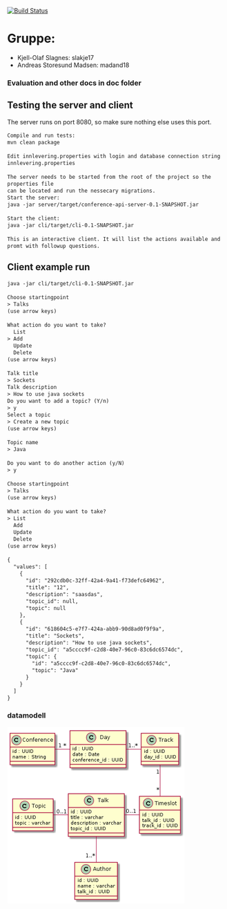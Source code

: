 [![Build Status](https://travis-ci.com/Westerdals/pgr200-eksamen-asmadsen.svg?token=mnDCXxqQBvvezU6uAPtS&branch=master)](https://travis-ci.com/Westerdals/pgr200-eksamen-asmadsen)

# Gruppe: 
* Kjell-Olaf Slagnes: slakje17
* Andreas Storesund Madsen: madand18


### Evaluation and other docs in doc folder


## Testing the server and client

The server runs on port 8080, so make sure nothing else uses this port.
```
Compile and run tests:
mvn clean package

Edit innlevering.properties with login and database connection string
innlevering.properties

The server needs to be started from the root of the project so the properties file
can be located and run the nessecary migrations.
Start the server:
java -jar server/target/conference-api-server-0.1-SNAPSHOT.jar

Start the client:
java -jar cli/target/cli-0.1-SNAPSHOT.jar

This is an interactive client. It will list the actions available and promt with followup questions.
```

## Client example run
```
java -jar cli/target/cli-0.1-SNAPSHOT.jar

Choose startingpoint
> Talks
(use arrow keys)

What action do you want to take?
  List
> Add
  Update
  Delete
(use arrow keys)

Talk title 
> Sockets
Talk description 
> How to use java sockets
Do you want to add a topic? (Y/n)
> y
Select a topic
> Create a new topic
(use arrow keys)

Topic name 
> Java

Do you want to do another action (y/N)
> y

Choose startingpoint
> Talks
(use arrow keys)

What action do you want to take?
> List
  Add
  Update
  Delete
(use arrow keys)

{
  "values": [
    {
      "id": "292cdb0c-32ff-42a4-9a41-f73defc64962",
      "title": "12",
      "description": "saasdas",
      "topic_id": null,
      "topic": null
    },
    {
      "id": "618604c5-e7f7-424a-abb9-90d8ad0f9f9a",
      "title": "Sockets",
      "description": "How to use java sockets",
      "topic_id": "a5cccc9f-c2d8-40e7-96c0-83c6dc6574dc",
      "topic": {
        "id": "a5cccc9f-c2d8-40e7-96c0-83c6dc6574dc",
        "topic": "Java"
      }
    }
  ]
}

```

### datamodell

![Datamodell](doc/database.png)
